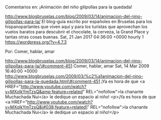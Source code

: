 Comentarios en: ¡Animación del niño gilipollas para la quedada!

http://www.blogbruselas.com/blog/2009/03/14/animacion-del-nino-gilipollas-para-la/
El blog-guía escrito por españoles en Bruselas para los hispanoparlantes
que viven aquí y para los turistas que aprovechan los vuelos baratos
para descubrir el chocolate, la cerveza, la Grand Place y tantas otras
cosas buenas. Sat, 21 Jan 2017 04:36:00 +0000 hourly 1
https://wordpress.org/?v=4.7.3

Por: Comer, hablar, amar

http://www.blogbruselas.com/blog/2009/03/14/animacion-del-nino-gilipollas-para-la/\#comment-451
Comer, hablar, amar Sat, 14 Mar 2009 16:40:00 +0000
http://www.blogbruselas.com/2009/03/%c2%a1animacion-del-nino-gilipollas-para-la-quedada.html\#comment-451
¡Ya es hora de que &lt;a
HREF=&quot;http://www.youtube.com/watch?v=MXolkYmTzsQ&amp;feature=related&quot;
REL=&quot;nofollow&quot;&gt;la chanante Muchachada Nui&lt;/a&gt; le
dedique un espacio al niño! \<p\>¡Ya es hora de que \<a
HREF=\"http://www.youtube.com/watch?v=MXolkYmTzsQ&\#038;feature=related\"
REL=\"nofollow\"\>la chanante Muchachada Nui\</a\> le dedique un espacio
al niño!\</p\>
